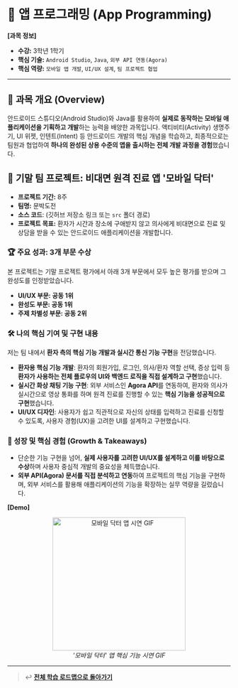 # 📱 앱 프로그래밍 (App Programming)

**[과목 정보]**
- **수강:** 3학년 1학기
- **핵심 기술:** `Android Studio`, `Java`, `외부 API 연동(Agora)`
- **핵심 역량:** `모바일 앱 개발`, `UI/UX 설계`, `팀 프로젝트 협업`

---

## 📖 과목 개요 (Overview)
안드로이드 스튜디오(Android Studio)와 Java를 활용하여 **실제로 동작하는 모바일 애플리케이션을 기획하고 개발**하는 능력을 배양한 과목입니다. 액티비티(Activity) 생명주기, UI 위젯, 인텐트(Intent) 등 안드로이드 개발의 핵심 개념을 학습하고, 최종적으로는 팀원과 협업하여 **하나의 완성된 상용 수준의 앱을 출시하는 전체 개발 과정을 경험**했습니다.

## 🚀 기말 팀 프로젝트: 비대면 원격 진료 앱 '모바일 닥터'

- **프로젝트 기간:** 8주
- **팀명:** 문박도전
- **소스 코드**: (깃허브 저장소 링크 또는 `src` 폴더 경로)
- **프로젝트 목표:** 환자가 시간과 장소에 구애받지 않고 의사에게 비대면으로 진료 및 상담을 받을 수 있는 안드로이드 애플리케이션을 개발합니다.

### 🏆 주요 성과: 3개 부문 수상
본 프로젝트는 기말 프로젝트 평가에서 아래 3개 부문에서 모두 높은 평가를 받으며 그 완성도를 인정받았습니다.
-   **UI/UX 부문: 공동 1위**
-   **완성도 부문: 공동 1위**
-   **주제 차별성 부문: 공동 2위**

### 🛠️ 나의 핵심 기여 및 구현 내용
저는 팀 내에서 **환자 측의 핵심 기능 개발과 실시간 통신 기능 구현**을 전담했습니다.

-   **환자용 핵심 기능 개발**: 환자의 회원가입, 로그인, 의사/환자 역할 선택, 증상 입력 등 **환자가 사용하는 전체 플로우의 UI와 백엔드 로직을 직접 설계하고 구현**했습니다.
-   **실시간 화상 채팅 기능 구현**: 외부 서비스인 **Agora API**를 연동하여, 환자와 의사가 실시간으로 영상 통화를 하며 원격 진료를 진행할 수 있는 **핵심 기능을 성공적으로 구현**했습니다.
-   **UI/UX 디자인**: 사용자가 쉽고 직관적으로 자신의 상태를 입력하고 진료를 신청할 수 있도록, 사용자 경험(UX)을 고려한 UI를 설계하고 구현했습니다.

### 🌱 성장 및 핵심 경험 (Growth & Takeaways)
-   단순한 기능 구현을 넘어, **실제 사용자를 고려한 UI/UX를 설계하고 이를 바탕으로 수상**하며 사용자 중심적 개발의 중요성을 체득했습니다.
-   **외부 API(Agora) 문서를 직접 분석하고 연동**하여 프로젝트의 핵심 기능을 구현하며, 외부 서비스를 활용해 애플리케이션의 기능을 확장하는 실무 역량을 길렀습니다.

**[Demo]**
<p align="center">
  <img src="./assets/mobile-doctor-demo.gif" alt="모바일 닥터 앱 시연 GIF" width="300"/>
  <br/>
  <i>'모바일 닥터' 앱 핵심 기능 시연 GIF</i>
</p>

---
> ↩️ **[전체 학습 로드맵으로 돌아가기](../../README.md)**